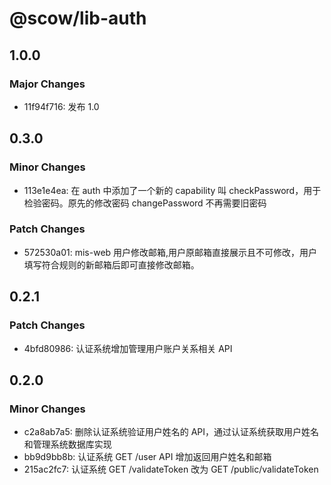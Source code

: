 # @scow/lib-auth

## 1.0.0

### Major Changes

- 11f94f716: 发布 1.0

## 0.3.0

### Minor Changes

- 113e1e4ea: 在 auth 中添加了一个新的 capability 叫 checkPassword，用于检验密码。原先的修改密码 changePassword 不再需要旧密码

### Patch Changes

- 572530a01: mis-web 用户修改邮箱,用户原邮箱直接展示且不可修改，用户填写符合规则的新邮箱后即可直接修改邮箱。

## 0.2.1

### Patch Changes

- 4bfd80986: 认证系统增加管理用户账户关系相关 API

## 0.2.0

### Minor Changes

- c2a8ab7a5: 删除认证系统验证用户姓名的 API，通过认证系统获取用户姓名和管理系统数据库实现
- bb9d9bb8b: 认证系统 GET /user API 增加返回用户姓名和邮箱
- 215ac2fc7: 认证系统 GET /validateToken 改为 GET /public/validateToken
